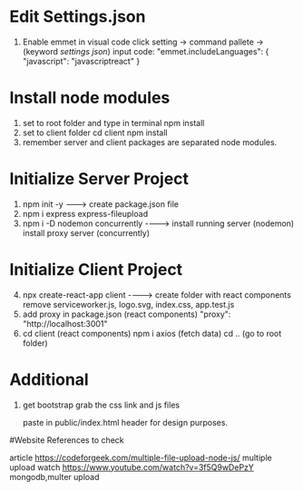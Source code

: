 # Edit Settings.json

1. Enable emmet in visual code
   click setting -> command pallete -> (keyword _settings json_)
   input code: "emmet.includeLanguages": {
   "javascript": "javascriptreact"
   }

# Install node modules

1. set to root folder and type in terminal
   npm install
2. set to client folder
   cd client
   npm install
3. remember server and client packages are separated node modules.

# Initialize Server Project

1. npm init -y ---> create package.json file
2. npm i express express-fileupload
3. npm i -D nodemon concurrently ----> install running server (nodemon)
   install proxy server (concurrently)

# Initialize Client Project

4. npx create-react-app client ----> create folder with react components
   remove serviceworker.js, logo.svg, index.css, app.test.js
5. add proxy in package.json (react components)
   "proxy": "http://localhost:3001"
6. cd client (react components) npm i axios (fetch data) cd .. (go to root folder)

# Additional

1. get bootstrap grab the css link and js files

     <link rel="stylesheet" href="https://stackpath.bootstrapcdn.com/bootstrap/4.3.1/css/bootstrap.min.css" integrity="sha384-ggOyR0iXCbMQv3Xipma34MD+dH/1fQ784/j6cY/iJTQUOhcWr7x9JvoRxT2MZw1T" crossorigin="anonymous">
     paste in public/index.html header for design purposes.

     <script src="https://code.jquery.com/jquery-3.3.1.slim.min.js" integrity="sha384-q8i/X+965DzO0rT7abK41JStQIAqVgRVzpbzo5smXKp4YfRvH+8abtTE1Pi6jizo" crossorigin="anonymous"></script>
   <script src="https://cdnjs.cloudflare.com/ajax/libs/popper.js/1.14.7/umd/popper.min.js" integrity="sha384-UO2eT0CpHqdSJQ6hJty5KVphtPhzWj9WO1clHTMGa3JDZwrnQq4sF86dIHNDz0W1" crossorigin="anonymous"></script>
   <script src="https://stackpath.bootstrapcdn.com/bootstrap/4.3.1/js/bootstrap.min.js" integrity="sha384-JjSmVgyd0p3pXB1rRibZUAYoIIy6OrQ6VrjIEaFf/nJGzIxFDsf4x0xIM+B07jRM" crossorigin="anonymous"></script>

#Website References to check

article https://codeforgeek.com/multiple-file-upload-node-js/ multiple upload
watch https://www.youtube.com/watch?v=3f5Q9wDePzY mongodb,multer upload

